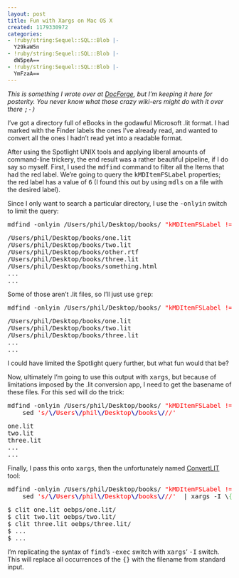 ```yaml
---
layout: post
title: Fun with Xargs on Mac OS X
created: 1179330972
categories:
- !ruby/string:Sequel::SQL::Blob |-
  Y29kaW5n
- !ruby/string:Sequel::SQL::Blob |-
  dW5peA==
- !ruby/string:Sequel::SQL::Blob |-
  YmFzaA==
---
```

<p><em>This is something I wrote over at <a href="http://docforge.com">DocForge</a>, but I&#8217;m keeping it here for posterity. You never know what those crazy wiki-ers might do with it over there <tt>;-)</tt></em></p>

<p>I&#8217;ve got a directory full of eBooks in the godawful Microsoft .lit format. I had marked with the Finder labels the ones I&#8217;ve already read, and wanted to convert all the ones I hadn&#8217;t read yet into a readable format.</p>

<p>After using the Spotlight UNIX tools and applying liberal amounts of command-line trickery, the end result was a rather beautiful pipeline, if I do say so myself.
<!--break-->
First, I used the <tt>mdfind</tt> command to filter all the Items that had the red label. We&#8217;re going to query the <tt>kMDItemFSLabel</tt> properties; the red label has a value of <tt>6</tt> (I found this out by using <tt>mdls</tt> on a file with the desired label).</p>

<p>Since I only want to search a particular directory, I use the <tt>-onlyin</tt> switch to limit the query:</p>

<pre class="bash">mdfind -onlyin /Users/phil/Desktop/books/ <span style="color: #ff0000;">&quot;kMDItemFSLabel&nbsp;!= 6&quot;</span></pre>

<pre>/Users/phil/Desktop/books/one.lit
/Users/phil/Desktop/books/two.lit
/Users/phil/Desktop/books/other.rtf
/Users/phil/Desktop/books/three.lit
/Users/phil/Desktop/books/something.html
...
...</pre>

<p>Some of those aren&#8217;t .lit files, so I&#8217;ll just use <tt>grep</tt>:</p>

<pre class="bash">mdfind -onlyin /Users/phil/Desktop/books/ <span style="color: #ff0000;">&quot;kMDItemFSLabel&nbsp;!= 6&quot;</span> | grep <span style="color: #ff0000;">&quot;.lit&quot;</span></pre>

<pre>/Users/phil/Desktop/books/one.lit
/Users/phil/Desktop/books/two.lit
/Users/phil/Desktop/books/three.lit
...
...</pre>

<p>I could have limited the Spotlight query further, but what fun would that be?</p>

<p>Now, ultimately I&#8217;m going to use this output with <tt>xargs</tt>, but because of limitations imposed by the .lit conversion app, I need to get the basename of these files. For this <tt>sed</tt> will do the trick:</p>

<pre class="bash">mdfind -onlyin /Users/phil/Desktop/books/ <span style="color: #ff0000;">&quot;kMDItemFSLabel&nbsp;!= 6&quot;</span> | grep <span style="color: #ff0000;">&quot;.lit&quot;</span> | \
    sed <span style="color: #ff0000;">'s/<span style="color: #000099; font-weight: bold;">\/</span>Users<span style="color: #000099; font-weight: bold;">\/</span>phil<span style="color: #000099; font-weight: bold;">\/</span>Desktop<span style="color: #000099; font-weight: bold;">\/</span>books<span style="color: #000099; font-weight: bold;">\/</span>//'</span></pre>

<pre>one.lit
two.lit
three.lit
...
...</pre>

<p>Finally, I pass this onto <tt>xargs</tt>, then the unfortunately named <a href="http://www.convertlit.com" class="external text" title="http://www.convertlit.com">ConvertLIT</a> tool:</p>

<pre class="bash">mdfind -onlyin /Users/phil/Desktop/books/ <span style="color: #ff0000;">&quot;kMDItemFSLabel&nbsp;!= 6&quot;</span> | grep <span style="color: #ff0000;">&quot;.lit&quot;</span> | \
    sed <span style="color: #ff0000;">'s/<span style="color: #000099; font-weight: bold;">\/</span>Users<span style="color: #000099; font-weight: bold;">\/</span>phil<span style="color: #000099; font-weight: bold;">\/</span>Desktop<span style="color: #000099; font-weight: bold;">\/</span>books<span style="color: #000099; font-weight: bold;">\/</span>//'</span>  | xargs -I \<span style="color: #66cc66;">&#123;</span>\<span style="color: #66cc66;">&#125;</span> clit \<span style="color: #66cc66;">&#123;</span>\<span style="color: #66cc66;">&#125;</span> oebps/\<span style="color: #66cc66;">&#123;</span>\<span style="color: #66cc66;">&#125;</span>/</pre>

<pre>$ clit one.lit oebps/one.lit/
$ clit two.lit oebps/two.lit/
$ clit three.lit oebps/three.lit/
$ ...
$ ...</pre>

<p>I&#8217;m replicating the syntax of <tt>find</tt>&#8217;s <tt>-exec</tt> switch with <tt>xargs</tt>&#8217; <tt>-I</tt> switch. This will replace all occurrences of the <tt>{}</tt> with the filename from standard input.</p>
